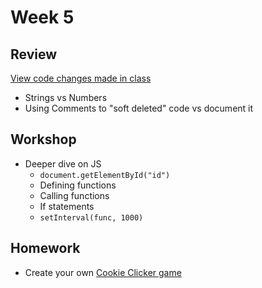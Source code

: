 # Week 5

## Review

[View code changes made in class](https://github.com/mpaulweeks/cfc2017/compare/week5)

- Strings vs Numbers
- Using Comments to "soft deleted" code vs document it

## Workshop

- Deeper dive on JS
  - `document.getElementById("id")`
  - Defining functions
  - Calling functions
  - If statements
  - `setInterval(func, 1000)`

## Homework

- Create your own [Cookie Clicker game](/homework/clicker)
